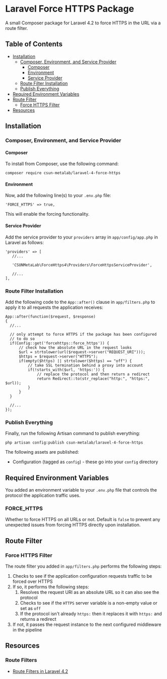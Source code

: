 # Laravel Force HTTPS Package
A small Composer package for Laravel 4.2 to force HTTPS in the URL via a route filter.

## Table of Contents

* [Installation](#installation)
    * [Composer, Environment, and Service Provider](#composer-environment-and-service-provider)
        * [Composer](#composer)
        * [Environment](#environment)
        * [Service Provider](#service-provider)
    * [Route Filter Installation](#route-filter-installation)
    * [Publish Everything](#publish-everything)
* [Required Environment Variables](#required-environment-variables)
* [Route Filter](#route-filter)
    * [Force HTTPS Filter](#force-https-filter)
* [Resources](#route-filters)

## Installation

### Composer, Environment, and Service Provider

#### Composer

To install from Composer, use the following command:

```
composer require csun-metalab/laravel-4-force-https
```

#### Environment

Now, add the following line(s) to your `.env.php` file:

```
'FORCE_HTTPS' => true,
```

This will enable the forcing functionality.

#### Service Provider

Add the service provider to your `providers` array in `app/config/app.php` in Laravel as follows:

```
'providers' => [
   //...

   'CSUNMetaLab\ForceHttps4\Providers\ForceHttpsServiceProvider',

   //...
],
```

### Route Filter Installation

Add the following code to the `App::after()` clause in `app/filters.php` to apply it to all requests the application receives:

```
App::after(function($request, $response)
{
  //...

  // only attempt to force HTTPS if the package has been configured
  // to do so
  if(Config::get('forcehttps::force_https')) {
      // check how the absolute URL in the request looks
      $url = strtolower(url($request->server("REQUEST_URI")));
      $https = $request->server("HTTPS");
      if(empty($https) || strtolower($https) == "off") {
          // take SSL termination behind a proxy into account
          if(!starts_with($url, 'https:')) {
              // replace the protocol and then return a redirect
              return Redirect::to(str_replace("http:", "https:", $url));
          }
      }
  }

  //...
});
```

### Publish Everything

Finally, run the following Artisan command to publish everything:

```
php artisan config:publish csun-metalab/laravel-4-force-https
```

The following assets are published:

* Configuration (tagged as `config`) - these go into your `config` directory

## Required Environment Variables

You added an environment variable to your `.env.php` file that controls the protocol the application traffic uses.

### FORCE_HTTPS

Whether to force HTTPS on all URLs or not. Default is `false` to prevent any unexpected issues from forcing HTTPS directly upon installation.

## Route Filter

### Force HTTPS Filter

The route filter you added in `app/filters.php` performs the following steps:

1. Checks to see if the application configuration requests traffic to be forced over HTTPS
2. If so, it performs the following steps:
    1. Resolves the request URI as an absolute URL so it can also see the protocol
    2. Checks to see if the `HTTPS` server variable is a non-empty value or set as `off`
    2. If the protocol isn't already `https:` then it replaces it with `https:` and returns a redirect
3. If not, it passes the request instance to the next configured middleware in the pipeline

## Resources

### Route Filters

* [Route Filters in Laravel 4.2](https://laravel.com/docs/4.2/routing#route-filters)
